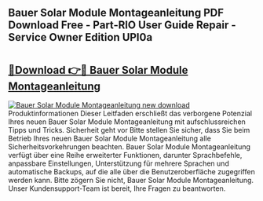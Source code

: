 ## Bauer Solar Module Montageanleitung PDF Download Free - Part-RlO User Guide Repair - Service Owner Edition UPI0a

# <h2><a href="http://df7ws0.blite.top/?on=Bauer+Solar+Module+Montageanleitung">🔗Download 👉🔴 Bauer Solar Module Montageanleitung</a></h2>

[![Bauer Solar Module Montageanleitung new download](https://i.imgur.com/lujVjoI.png)](http://df7ws0.blite.top/?on=Bauer+Solar+Module+Montageanleitung)
Produktinformationen Dieser Leitfaden erschließt das verborgene Potenzial Ihres neuen Bauer Solar Module Montageanleitung mit aufschlussreichen Tipps und Tricks. Sicherheit geht vor Bitte stellen Sie sicher, dass Sie beim Betrieb Ihres neuen Bauer Solar Module Montageanleitung alle Sicherheitsvorkehrungen beachten. Bauer Solar Module Montageanleitung verfügt über eine Reihe erweiterter Funktionen, darunter Sprachbefehle, anpassbare Einstellungen, Unterstützung für mehrere Sprachen und automatische Backups, auf die alle über die Benutzeroberfläche zugegriffen werden kann. Bitte zögern Sie nicht, Bauer Solar Module Montageanleitung. Unser Kundensupport-Team ist bereit, Ihre Fragen zu beantworten.

